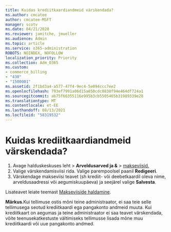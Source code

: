 ```yaml
---
title: Kuidas krediitkaardiandmeid värskendada?
ms.author: cmcatee
author: cmcatee-MSFT
manager: scotv
ms.date: 04/21/2020
ms.reviewer: jamitche, jmueller
ms.audience: Admin
ms.topic: article
ms.service: o365-administration
ROBOTS: NOINDEX, NOFOLLOW
localization_priority: Priority
ms.collection: Adm_O365
ms.custom:
- commerce_billing
- "430"
- "1500001"
ms.assetid: 2f1bd3a4-a577-47f4-9ec4-5e094ccc7ee2
ms.openlocfilehash: 793ef7991a06d15a850cdc8838f94e464df724a1
ms.sourcegitcommit: ab75f66355116e995b3cb5505465b31989339e28
ms.translationtype: MT
ms.contentlocale: et-EE
ms.lasthandoff: 08/13/2021
ms.locfileid: "58319532"
---
```

# <a name="how-do-i-update-my-credit-card-information"></a>Kuidas krediitkaardiandmeid värskendada?

1. Avage halduskeskuses leht   >  **Arveldusarved ja &**  >  [makseviisid.](https://go.microsoft.com/fwlink/p/?linkid=2018806)
2. Valige värskendamisviisi rida. Valige parempoolsel paanil **Redigeeri**.
3. Värskendage makseviisi teavet (sh krediit- või deebetkaardil oleva nime, arveldusaadressi või aegumiskuupäeva) ja seejärel valige **Salvesta**.

Lisateavet leiate teemast [Makseviiside haldamine](https://docs.microsoft.com/microsoft-365/commerce/billing-and-payments/manage-payment-methods).

**Märkus**.Kui tellimuse ostis mõni teine administraator, ei saa teie selle tellimusega seotud krediitkaardi ega pangakonto andmeid muuta. Kui krediitkaart on aegumas ja teine administraator ei saa teavet värskendada, võite teenusekatkestuste vältimiseks tellimusse lisada mõne muu krediitkaardi või uue pangakonto andmed.